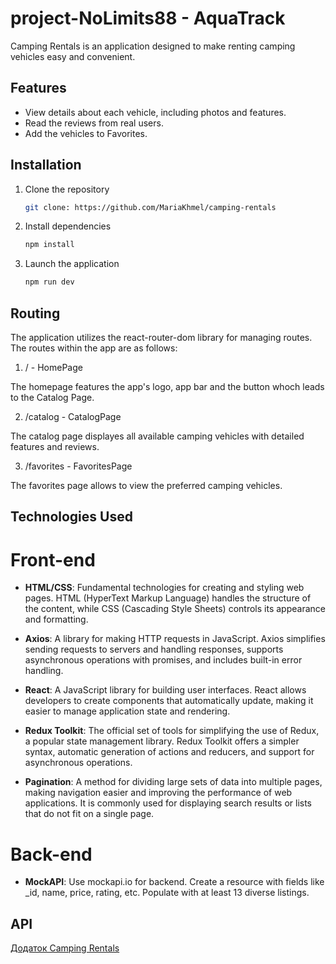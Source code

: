 # project-NoLimits88 - AquaTrack

Camping Rentals is an application designed to make renting camping vehicles easy
and convenient.

## Features

- View details about each vehicle, including photos and features.
- Read the reviews from real users.
- Add the vehicles to Favorites.

## Installation

1.  Clone the repository
    ```sh
    git clone: https://github.com/MariaKhmel/camping-rentals
    ```
2.  Install dependencies
    ```sh
    npm install
    ```
3.  Launch the application
    ```sh
    npm run dev
    ```

## Routing

The application utilizes the react-router-dom library for managing routes. The
routes within the app are as follows:

1. / - HomePage

The homepage features the app's logo, app bar and the button whoch leads to the
Catalog Page.

2. /catalog - CatalogPage

The catalog page displayes all available camping vehicles with detailed features
and reviews.

3. /favorites - FavoritesPage

The favorites page allows to view the preferred camping vehicles.

## Technologies Used

# Front-end

- **HTML/CSS**: Fundamental technologies for creating and styling web pages.
  HTML (HyperText Markup Language) handles the structure of the content, while
  CSS (Cascading Style Sheets) controls its appearance and formatting.

- **Axios**: A library for making HTTP requests in JavaScript. Axios simplifies
  sending requests to servers and handling responses, supports asynchronous
  operations with promises, and includes built-in error handling.

- **React**: A JavaScript library for building user interfaces. React allows
  developers to create components that automatically update, making it easier to
  manage application state and rendering.

- **Redux Toolkit**: The official set of tools for simplifying the use of Redux,
  a popular state management library. Redux Toolkit offers a simpler syntax,
  automatic generation of actions and reducers, and support for asynchronous
  operations.

- **Pagination**: A method for dividing large sets of data into multiple pages,
  making navigation easier and improving the performance of web applications. It
  is commonly used for displaying search results or lists that do not fit on a
  single page.

# Back-end

- **MockAPI**: Use mockapi.io for backend. Create a resource with fields like
  \_id, name, price, rating, etc. Populate with at least 13 diverse listings.

## API

[Додаток Camping Rentals](https://camping-rentals.netlify.app/)

